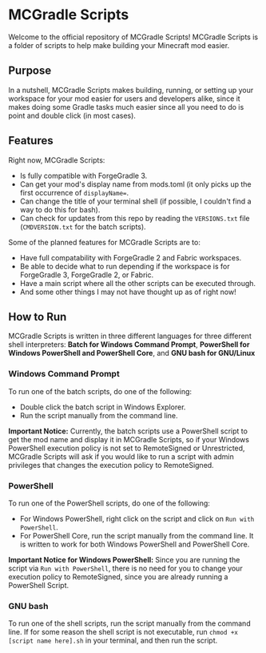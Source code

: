# MCGradle Scripts

Welcome to the official repository of MCGradle Scripts! MCGradle Scripts is a folder of scripts to help make building your Minecraft mod easier.

## Purpose

In a nutshell, MCGradle Scripts makes building, running, or setting up your workspace for your mod easier for users and developers alike, since it makes doing some Gradle tasks much easier since all you need to do is point and double click (in most cases).

## Features

Right now, MCGradle Scripts:

- Is fully compatible with ForgeGradle 3.
- Can get your mod's display name from mods.toml (it only picks up the first occurrence of `displayName=`.
- Can change the title of your terminal shell (if possible, I couldn't find a way to do this for bash).
- Can check for updates from this repo by reading the `VERSIONS.txt` file (`CMDVERSION.txt` for the batch scripts).

Some of the planned features for MCGradle Scripts are to:

- Have full compatability with ForgeGradle 2 and Fabric workspaces.
- Be able to decide what to run depending if the workspace is for ForgeGradle 3, ForgeGradle 2, or Fabric.
- Have a main script where all the other scripts can be executed through.
- And some other things I may not have thought up as of right now!

## How to Run

MCGradle Scripts is written in three different languages for three different shell interpreters: **Batch for Windows Command Prompt**, **PowerShell for Windows PowerShell and PowerShell Core**, and **GNU bash for GNU/Linux**

### Windows Command Prompt

To run one of the batch scripts, do one of the following:

- Double click the batch script in Windows Explorer.
- Run the script manually from the command line.

**Important Notice:** Currently, the batch scripts use a PowerShell script to get the mod name and display it in MCGradle Scripts, so if your Windows PowerShell execution policy is not set to RemoteSigned or Unrestricted, MCGradle Scripts will ask if you would like to run a script with admin privileges that changes the execution policy to RemoteSigned.

### PowerShell

To run one of the PowerShell scripts, do one of the following:

- For Windows PowerShell, right click on the script and click on `Run with PowerShell`.
- For PowerShell Core, run the script manually from the command line. It is written to work for both Windows PowerShell and PowerShell Core.

**Important Notice for Windows PowerShell:** Since you are running the script via `Run with PowerShell`, there is no need for you to change your execution policy to RemoteSigned, since you are already running a PowerShell Script.

### GNU bash

To run one of the shell scripts, run the script manually from the command line. If for some reason the shell script is not executable, run `chmod +x [script name here].sh` in your terminal, and then run the script.
